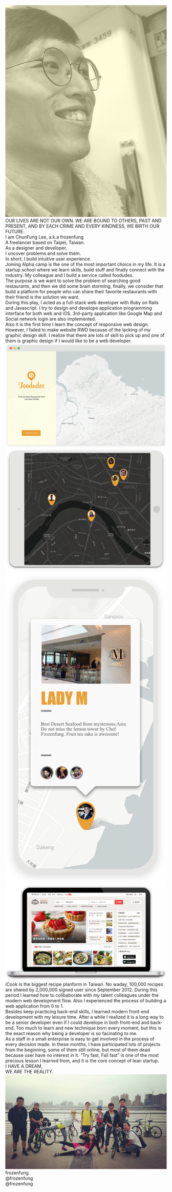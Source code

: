 <div id="preload-page"></div>
<div id="fullpage">
  <div class="section">
    <div class="container intro">
      <div class="decorater-one"></div>
      <div class="decorater-two"></div>
      <div class="selfie">
        <img src='images/intro/selfie.png' />
      </div>
      <div class="quote">OUR LIVES ARE NOT OUR OWN. WE ARE BOUND TO OTHERS, PAST AND PRESENT, AND BY EACH CRIME AND EVERY KINDNESS, WE BIRTH OUR FUTURE.
      </div>
      <div class="blank">
      </div>
      <div class="profile">
        I am ChunFung Lee, a.k.a frozenfung
        <br/>
        A freelancer based on Taipei, Taiwan.
        <br/>
        As a designer and developer,
        <br/>
        I uncover problems and solve them.
        <br/>
        In short, I build intuitive user experience.
      </div>
    </div>
  </div>
  <!-- Career -->
  <div class="section">
    <div class="container foodudes">
      <div class="decorater-one"></div>
      <div class="paragraph paragraph-one reveal">
        Joining Alpha camp is the one of the most important choice in my life. It is a startup school where we learn skills, build stuff and finally connect with the industry. My colleague and I build a service called foodudes.
      </div>
      <div class="paragraph paragraph-two reveal">
        The purpose is we want to solve the problem of searching good restaurants, and then we did some brain storming, finally, we consider that build a platform for people who can share their favorite restaurants with their friend is the solution we want.
      </div>
      <div class="paragraph paragraph-three reveal">
        During this play, I acted as a full-stack web developer with Ruby on Rails and Javascript. I try to design and develope application programming interface for both web and iOS. 3rd-party application like Google Map and Social network login are also implemented.
      </div>
      <div class="paragraph paragraph-four reveal">
        Also it is the first time I learn the concept of responsive web design. However, I failed to make website RWD because of the lacking of my graphic design skill. I realize that there are lots of skill to pick up and one of them is graphic design if I would like to be a web developer.
      </div>
      <div class="website reveal">
        <img src="images/foodudes/website.png">
      </div>
      <div class="ipad reveal">
        <img src="images/foodudes/ipad.png">
      </div>
      <div class="iphoneX reveal">
        <img src="images/foodudes/iphoneX.png">
      </div>
    </div>
  </div>
  <div class="section">
    <div class="container icook">
      <div class="MBPr reveal">
        <img src="images/icook/MBPr.png">
      </div>
      <div class="decorater-one"></div>
      <div class="decorater-two"></div>
      <div class="decorater-three"></div>
      <div class="paragraph paragraph-one reveal">
        iCook is the biggest recipe planform in Taiwan. No  waday, 100,000 recipes are shared by 2,000,000 signed user since  September 2012. During this period I learned  how to collbaborate with my talent colleagues under the modern web development flow. Also I experienced the process of building a web application from 0 to 1.
      </div>
      <div class="paragraph paragraph-two reveal">
        Besides keep practicing back-end skills, I learned modern front-end development with my leisure time. After a while I realized it is a long way to be a senior developer even if I could develope in both front-end and back-end. Too much to learn and new technique born every moment, but this is the exact reason why being a developer is so facinating to me.
      </div>
      <div class="paragraph paragraph-three reveal">
        As a staff in a small enterprise  is easy to get involved in the process of every decision made. In these months, I have participated  lots of projects from the beginning, some of them still online, but most of them dead because user have no interest in it. “Try fast, Fail fast” is one of the most precious lesson I learned from, and it is the core concept of lean startup.
      </div>
    </div>
  </div>
  <div class="section">
    <div class="container end">
      <div class="decorater-one"></div>
      <div class="quote reveal">
      I HAVE A DREAM,<br/>
      WE ARE THE REALITY.
      </div>
      <div class="mates reveal">
        <img src="images/end/mates.jpg" />
      </div>
      <div class="contact reveal">
        <i class="fab fa-github"></i>
        <span>frozenfung</span>
        <br/>
        <i class="fab fa-twitter"></i>
        <span>@frozenfung</span>
        <br/>
        <i class="fab fa-medium"></i>
        <span>@frozenfung</span>
      </div>
    </div>
  </div>
</div>
